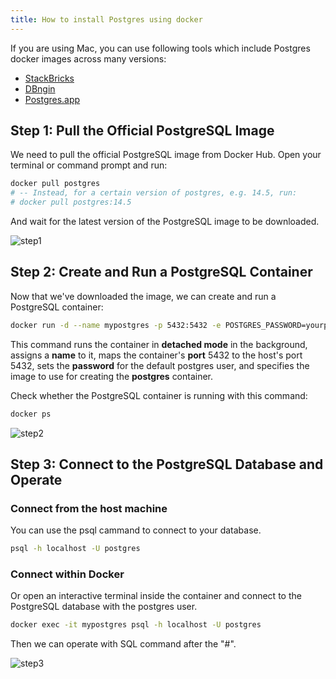 ```yaml
---
title: How to install Postgres using docker
---
```


<HintBlock type="info">

If you are using Mac, you can use following tools which include Postgres docker images across many versions:

- [StackBricks](https://stackbricks.app/)
- [DBngin](https://dbngin.com/)
- [Postgres.app](https://postgresapp.com/)

</HintBlock>

## Step 1: Pull the Official PostgreSQL Image

We need to pull the official PostgreSQL image from Docker Hub. Open your terminal or command prompt and run:

```bash
docker pull postgres
# -- Instead, for a certain version of postgres, e.g. 14.5, run:
# docker pull postgres:14.5
```

And wait for the latest version of the PostgreSQL image to be downloaded.

![step1](/content/reference/postgres/how-to/how-to-install-postgres-using-docker/step1.webp)

## Step 2: Create and Run a PostgreSQL Container

Now that we've downloaded the image, we can create and run a PostgreSQL container:

```bash
docker run -d --name mypostgres -p 5432:5432 -e POSTGRES_PASSWORD=yourpassword postgres
```

This command runs the container in **detached mode** in the background, assigns a **name** to it, maps the container's **port** 5432 to the host's port 5432, sets the **password** for the default postgres user, and specifies the image to use for creating the **postgres** container.

Check whether the PostgreSQL container is running with this command:

```bash
docker ps
```

![step2](/content/reference/postgres/how-to/how-to-install-postgres-using-docker/step2.webp)

## Step 3: Connect to the PostgreSQL Database and Operate

### Connect from the host machine

You can use the psql cammand to connect to your database.

```bash
psql -h localhost -U postgres
```

### Connect within Docker

Or open an interactive terminal inside the container and connect to the PostgreSQL database with the postgres user.

```bash
docker exec -it mypostgres psql -h localhost -U postgres
```

Then we can operate with SQL command after the "#".

![step3](/content/reference/postgres/how-to/how-to-install-postgres-using-docker/step3.webp)

